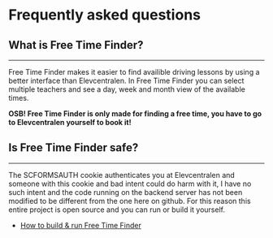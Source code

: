 

# Frequently asked questions

## What is Free Time Finder?
***
Free Time Finder makes it easier to find availible driving lessons by using a better interface than Elevcentralen. In Free Time Finder you can select multiple teachers and see a day, week and month view of the available times. 

**OSB! Free Time Finder is only made for finding a free time, you have to go to Elevcentralen yourself to book it!**

## Is Free Time Finder safe?
***
The SCFORMSAUTH cookie authenticates you at Elevcentralen and someone with this cookie and bad intent could do harm with it, I have no such intent and the code running on the backend server has not been modified to be different from the one here on github. For this reason this entire project is open source and you can run or build it yourself.
- [How to build & run Free Time Finder](./how%20to%20run%20or%20build%20Free%20Time%20Finder.md)